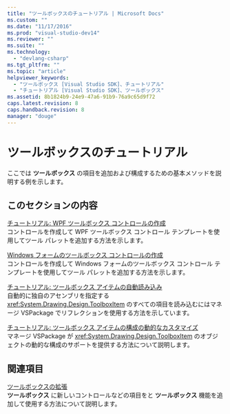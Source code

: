 ```yaml
---
title: "ツールボックスのチュートリアル | Microsoft Docs"
ms.custom: ""
ms.date: "11/17/2016"
ms.prod: "visual-studio-dev14"
ms.reviewer: ""
ms.suite: ""
ms.technology: 
  - "devlang-csharp"
ms.tgt_pltfrm: ""
ms.topic: "article"
helpviewer_keywords: 
  - "ツールボックス [Visual Studio SDK]、チュートリアル"
  - "チュートリアル [Visual Studio SDK]、ツールボックス"
ms.assetid: 8b1824b9-24e9-47a6-91b9-76a9c65d9f72
caps.latest.revision: 8
caps.handback.revision: 8
manager: "douge"
---
```

# ツールボックスのチュートリアル
ここでは  **ツールボックス**  の項目を追加および構成するための基本メソッドを説明する例を示します。  
  
## このセクションの内容  
 [チュートリアル: WPF ツールボックス コントロールの作成](../misc/walkthrough-creating-a-wpf-toolbox-control.md)  
 コントロールを作成して WPF ツールボックス コントロール テンプレートを使用してツール パレットを追加する方法を示します。  
  
 [Windows フォームのツールボックス コントロールの作成](../Topic/Creating%20a%20Windows%20Forms%20Toolbox%20Control.md)  
 コントロールを作成して Windows フォームのツールボックス コントロール テンプレートを使用してツール パレットを追加する方法を示します。  
  
 [チュートリアル: ツールボックス アイテムの自動読み込み](../Topic/Walkthrough:%20Autoloading%20Toolbox%20Items.md)  
 自動的に独自のアセンブリを指定する <xref:System.Drawing.Design.ToolboxItem> のすべての項目を読み込むにはマネージ VSPackage でリフレクションを使用する方法を示しています。  
  
 [チュートリアル: ツールボックス アイテムの構成の動的なカスタマイズ](../misc/walkthrough-customizing-toolbox-item-configuration-dynamically.md)  
 マネージ VSPackage が <xref:System.Drawing.Design.ToolboxItem> のオブジェクトの動的な構成のサポートを提供する方法について説明します。  
  
## 関連項目  
 [ツールボックスの拡張](../misc/extending-the-toolbox.md)  
 **ツールボックス**  に新しいコントロールなどの項目をと  **ツールボックス**  機能を追加して使用する方法について説明します。